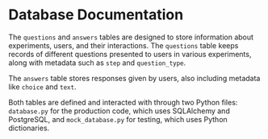 # Database Documentation
The `questions` and `answers` tables are designed to store information about experiments, users, and their interactions. The `questions` table keeps records of different questions presented to users in various experiments, along with metadata such as `step` and `question_type`.

The `answers` table stores responses given by users, also including metadata like `choice` and `text`.

Both tables are defined and interacted with through two Python files: `database.py` for the production code, which uses SQLAlchemy and PostgreSQL, and `mock_database.py` for testing, which uses Python dictionaries. 
